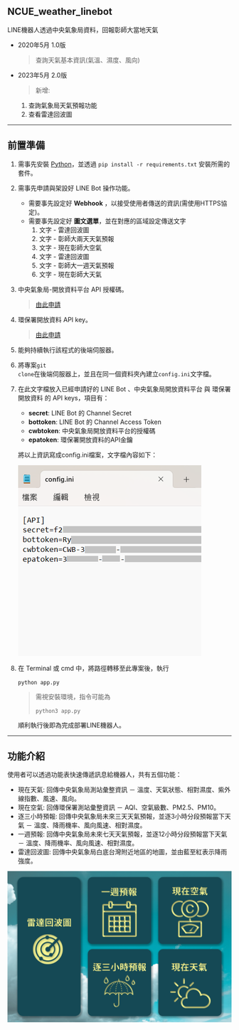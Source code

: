 ## NCUE_weather_linebot
LINE機器人透過中央氣象局資料，回報彰師大當地天氣
 + 2020年5月 1.0版
   > 查詢天氣基本資訊(氣溫、濕度、風向)
 + 2023年5月 2.0版
   > 新增:
     1. 查詢氣象局天氣預報功能
     2. 查看雷達回波圖
---
## 前置準備
1. 需事先安裝 [Python](https://www.python.org/)，並透過 <code>pip install -r requirements.txt</code> 安裝所需的套件。
2. 需事先申請與架設好 LINE Bot 操作功能。
    + 需要事先設定好 **Webhook** ，以接受使用者傳送的資訊(需使用HTTPS協定)。
    + 需要事先設定好 **圖文選單**，並在對應的區域設定傳送文字
      1. 文字 - 雷達回波圖
      2. 文字 - 彰師大兩天天氣預報
      3. 文字 - 現在彰師大空氣
      4. 文字 - 雷達回波圖
      5. 文字 - 彰師大一週天氣預報
      6. 文字 - 現在彰師大天氣
3. 中央氣象局-開放資料平台 API 授權碼。
   > [由此申請](https://opendata.cwb.gov.tw/index)
4. 環保署開放資料 API key。
   > [由此申請](https://data.epa.gov.tw/)
7. 能夠持續執行該程式的後端伺服器。
8. 將專案<code>git clone</code>在後端伺服器上，並且在同一個資料夾內建立<code>config.ini</code>文字檔。
9. 在此文字檔放入已經申請好的 LINE Bot 、中央氣象局開放資料平台 與 環保署開放資料 的 API keys，項目有：
    + **secret**: LINE Bot 的 Channel Secret
    + **bottoken**: LINE Bot 的 Channel Access Token
    + **cwbtoken**: 中央氣象局開放資料平台的授權碼
    + **epatoken**: 環保署開放資料的API金鑰
   
   將以上資訊寫成config.ini檔案，文字檔內容如下：
   
   <img decoding="async" src="https://github.com/sam1997715/NCUE_weather_linebot/blob/main/%E8%AA%AA%E6%98%8E/config%E8%AA%AA%E6%98%8E%E5%9C%96%E7%89%87.png?raw=true" height="50%"></img>
   
8. 在 Terminal 或 cmd 中，將路徑轉移至此專案後，執行
   <pre><code>python app.py</code></pre>
   > 需視安裝環境，指令可能為 <pre><code>python3 app.py</code></pre>

   順利執行後即為完成部署LINE機器人。

---
## 功能介紹


  使用者可以透過功能表快速傳遞訊息給機器人，共有五個功能：
  
   + 現在天氣: 回傳中央氣象局測站彙整資訊 － 溫度、天氣狀態、相對濕度、紫外線指數、風速、風向。
   + 現在空氣: 回傳環保署測站彙整資訊 － AQI、空氣級數、PM2.5、PM10。
   + 逐三小時預報: 回傳中央氣象局未來三天天氣預報，並逐3小時分段預報當下天氣 － 溫度、降雨機率、風向風速、相對濕度。
   + 一週預報: 回傳中央氣象局未來七天天氣預報，並逐12小時分段預報當下天氣 － 溫度、降雨機率、風向風速、相對濕度。
   + 雷達回波圖: 回傳中央氣象局白底台灣附近地區的地圖，並由藍至紅表示降雨強度。

<img decoding="async" src="https://github.com/sam1997715/NCUE_weather_linebot/blob/main/design/LINE%E5%B0%8D%E8%A9%B1%E6%A1%86.png?raw=true" height="20%"></img>
